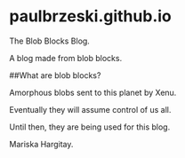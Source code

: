 paulbrzeski.github.io
=====================

The Blob Blocks Blog.

A blog made from blob blocks.

##What are blob blocks? 

Amorphous blobs sent to this planet by Xenu. 

Eventually they will assume control of us all. 

Until then, they are being used for this blog. 

Mariska Hargitay.